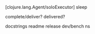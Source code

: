 
[clojure.lang.Agent/soloExecutor]
sleep

complete/deliver?
delivered?

docstrings
readme
release
dev/bench ns
